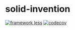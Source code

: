 # solid-invention

[![framework less](http://frameworklessmovement.org/img/frameworkless__badge-github.svg)](https://github.com/frameworkless-movement/manifesto) [![codecov](https://codecov.io/gh/marssaljr/solid-invention/branch/main/graph/badge.svg?token=PME8FOEEWQ)](https://codecov.io/gh/marssaljr/solid-invention)
